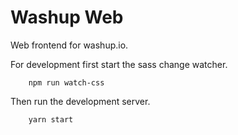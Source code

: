 Washup Web
==

Web frontend for washup.io.

For development first start the sass change watcher.
``` 
    npm run watch-css
```

Then run the development server.
```
    yarn start    
```